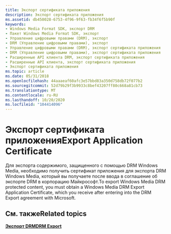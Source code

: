 ```yaml
---
title: Экспорт сертификата приложения
description: Экспорт сертификата приложения
ms.assetid: db450028-6753-4f96-9f63-fb34f6f5b90f
keywords:
- Windows Media Format SDK, экспорт DRM
- Пакет Windows Media Format SDK, экспорт
- Управление цифровыми правами (DRM), экспорт
- DRM (Управление цифровыми правами), экспорт
- Управление цифровыми правами (DRM), экспорт сертификата приложения
- DRM (Управление цифровыми правами), экспорт сертификата приложения
- Расширенные API клиента DRM, экспорт сертификата приложения
- Расширенные API клиента, экспорт сертификата приложения
- Экспорт сертификата приложения
ms.topic: article
ms.date: 05/31/2018
ms.openlocfilehash: 44aaaeaf60afc3e57bbd83a350d758db72f077b2
ms.sourcegitcommit: 52d79b29f3b9933c8bef43207ff80c668a81cb73
ms.translationtype: MT
ms.contentlocale: ru-RU
ms.lasthandoff: 10/20/2020
ms.locfileid: "104414096"
---
```

# <a name="export-application-certificate"></a><span data-ttu-id="66622-112">Экспорт сертификата приложения</span><span class="sxs-lookup"><span data-stu-id="66622-112">Export Application Certificate</span></span>

<span data-ttu-id="66622-113">Для экспорта содержимого, защищенного с помощью DRM Windows Media, необходимо получить сертификат приложения для экспорта DRM Windows Media, который вы получаете после ввода в соглашение об экспорте DRM в корпорацию Майкрософт.</span><span class="sxs-lookup"><span data-stu-id="66622-113">To export Windows Media DRM protected content, you must obtain a Windows Media DRM Export Application Certificate, which you receive after entering into the DRM Export agreement with Microsoft.</span></span>


## <a name="related-topics"></a><span data-ttu-id="66622-114">См. также</span><span class="sxs-lookup"><span data-stu-id="66622-114">Related topics</span></span>

<dl> <dt>

[<span data-ttu-id="66622-115">**Экспорт DRM**</span><span class="sxs-lookup"><span data-stu-id="66622-115">**DRM Export**</span></span>](drm-export.md)
</dt> </dl>

 

 




